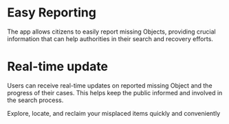 # Easy Reporting
The app allows citizens to easily report missing Objects, providing crucial information that can help authorities in their search and recovery efforts.
# Real-time update
Users can receive real-time updates on reported missing Object and the progress of their cases. This helps keep the public informed and involved in the search process.

Explore, locate, and reclaim your misplaced items quickly and conveniently
